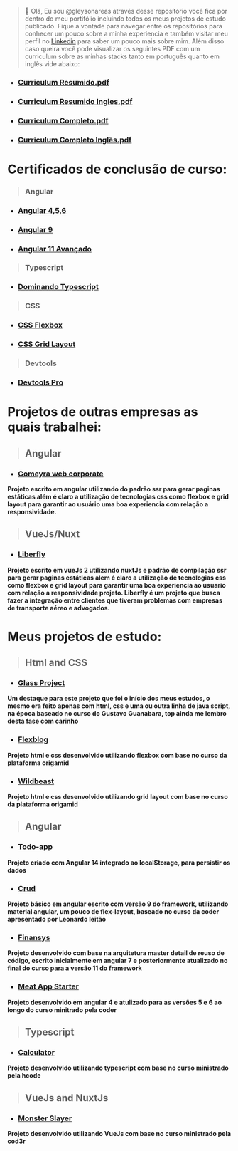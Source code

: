 > 👋 Olá, Eu sou @gleysonareas através desse reposítório você fica por dentro do meu portifólio incluindo todos os meus projetos de estudo publicado. Fique a vontade para navegar entre os repositórios para conhecer um pouco sobre a minha experiencia e também visitar meu perfil no [Linkedin](https://www.linkedin.com/in/gleyson-areas-da-silva-a2b79b115/) para saber um pouco mais sobre mim. Além disso caso queira você pode visualizar os seguintes PDF com um curriculum sobre as minhas stacks tanto em português quanto em inglês vide abaixo:

- ### [Curriculum Resumido.pdf](https://github.com/gleysonareas/gleysonareas/files/12033175/Curriculum.Gleyson.Resumido.pdf)
- ### [Curriculum Resumido Ingles.pdf](https://github.com/gleysonareas/gleysonareas/files/12033174/Curriculum.Gleyson.Resumido.Ingles.pdf)
- ### [Curriculum Completo.pdf](https://github.com/gleysonareas/gleysonareas/files/12033173/Curriculum.Gleyson.Completo.pdf)
- ### [Curriculum Completo Inglês.pdf](https://github.com/gleysonareas/gleysonareas/files/12033172/Curriculum.Gleyson.Completo.Ingles.pdf)


# Certificados de conclusão de curso:
> ### Angular
- ### [Angular 4,5,6](https://www.udemy.com/certificate/UC-c6b79824-3518-48c0-ba67-d6848cb60107/)
- ### [Angular 9](https://www.cod3r.com.br/certificates/1kjsut8fbt)
- ### [Angular 11 Avançado](https://www.udemy.com/certificate/UC-112fab47-c632-44d7-8494-c8295cceca1b/)
> ### Typescript
- ### [Dominando Typescript](https://www.udemy.com/certificate/UC-213b3589-c04d-4dfe-bb7d-9b18c4564369/)
> ### CSS
- ### [CSS Flexbox](https://origamid.com/certificate/089ca63e)
- ### [CSS Grid Layout](https://origamid.com/certificate/04f41437)
> ### Devtools
- ### [Devtools Pro](https://www.udemy.com/certificate/UC-6c12f9cf-1c99-4bb9-a847-fcad355678d1/)


# Projetos de outras empresas as quais trabalhei:

> ## Angular

- ### [Gomeyra web corporate](https://www.gomeyra.com/)

**Projeto escrito em angular utilizando do padrão ssr para gerar paginas estáticas além é claro a utilização de tecnologias css como flexbox e grid layout para garantir ao usuário uma boa experiencia com relação a responsividade.**


> ## VueJs/Nuxt

- ### [Liberfly](https://www.liberfly.com.br/)

**Projeto escrito em vueJs 2 utilizando nuxtJs e padrão de compilação ssr para gerar paginas estáticas alem é claro a utilização de tecnologias css como flexbox e grid layout para garantir uma boa experiencia ao usuario com relação a responsividade projeto. Liberfly é um projeto que busca fazer a integração entre clientes que tiveram problemas com empresas de transporte aéreo e advogados.**

# Meus projetos de estudo:

> ## Html and CSS

- ### [Glass Project](https://gleysonareas.github.io/glass-project/)

**Um destaque para este projeto que foi o início dos meus estudos, o mesmo era feito apenas com html, css e uma ou outra linha de java script, na época baseado no curso do Gustavo Guanabara, top ainda me lembro desta fase com carinho**

- ### [Flexblog](https://gleysonareas.github.io/flexblog/)

**Projeto html e css desenvolvido utilizando flexbox com base no curso da plataforma origamid**

- ### [Wildbeast](https://gleysonareas.github.io/wildbeast/)

**Projeto html e css desenvolvido utilizando grid layout com base no curso da plataforma origamid**


> ## Angular

- ### [Todo-app](https://gleysonareas.github.io/todo-app/)
**Projeto criado com Angular 14 integrado ao localStorage, para persistir os dados**

- ### [Crud](https://gleysonareas.github.io/crud/)

**Projeto básico em angular escrito com versão 9 do framework, utilizando material angular, um pouco de flex-layout, baseado no curso da coder apresentado por Leonardo leitão**

- ### [Finansys](https://gleysonareas.github.io/finansys/)

**Projeto desenvolvido com base na arquitetura master detail de reuso de código, escrito inicialmente em angular 7 e posteriormente atualizado no final do curso para a versão 11 do framework**

- ### [Meat App Starter](https://gleysonareas.github.io/meat-app-starter/)

**Projeto desenvolvido em angular 4 e atulizado para as versões 5 e 6 ao longo do curso minitrado pela coder**


> ## Typescript

- ### [Calculator](https://gleysonareas.github.io/calculator/)
**Projeto desenvolvido utilizando typescript com base no curso ministrado pela hcode**

> ## VueJs and NuxtJs

- ### [Monster Slayer](https://gleysonareas.github.io/monster-slayer/)

**Projeto desenvolvido utilizando VueJs com base no curso ministrado pela cod3r**

<!---
gleysonareas/gleysonareas é um repositório ✨ especial ✨ porque seu `README.md` (este arquivo) aparece no seu perfil do GitHub.
Você pode clicar no link Visualizar para ver suas alterações.
--->
